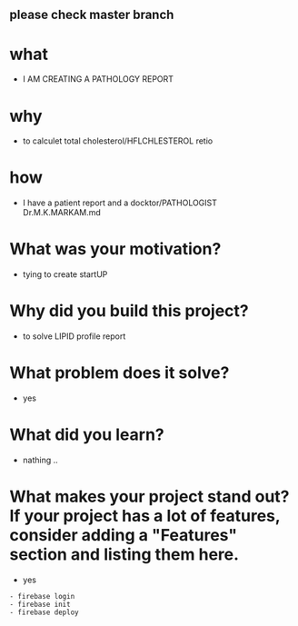 ## please check master branch
# what
- I AM CREATING A PATHOLOGY REPORT
# why
- to calculet total cholesterol/HFLCHLESTEROL retio
# how 
- I have a patient report and a  docktor/PATHOLOGIST Dr.M.K.MARKAM.md 

# What was your motivation?
- tying to create startUP
# Why did you build this project?
- to solve LIPID profile report
# What problem does it solve?
- yes 
# What did you learn?
- nathing ..
# What makes your project stand out? If your project has a lot of features, consider adding a "Features" section and listing them here.
- yes 

```
- firebase login
- firebase init
- firebase deploy
```
